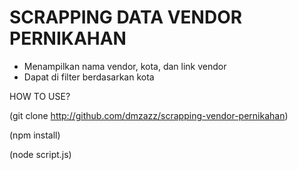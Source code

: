 # SCRAPPING DATA VENDOR PERNIKAHAN
- Menampilkan nama vendor, kota, dan link vendor
- Dapat di filter berdasarkan kota

HOW TO USE?

(git clone http://github.com/dmzazz/scrapping-vendor-pernikahan)

(npm install)

(node script.js)


